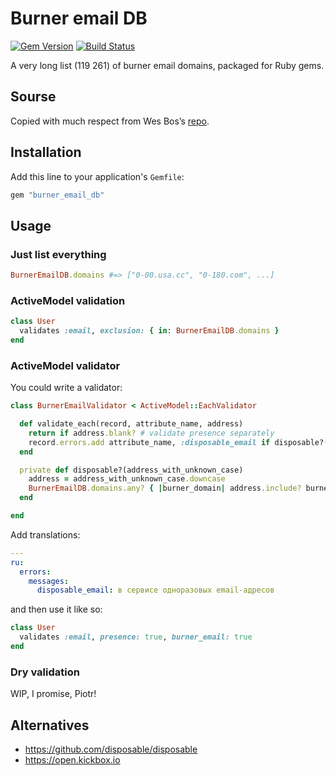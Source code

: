 # Burner email DB

[![Gem Version](https://badge.fury.io/rb/burner_email_db.svg)](https://badge.fury.io/rb/burner_email_db)
[![Build Status](https://travis-ci.org/sergeypedan/burner_email_db.svg?branch=master)](https://travis-ci.org/sergeypedan/burner_email_db)

A very long list (119 261) of burner email domains, packaged for Ruby gems.

## Sourse

Copied with much respect from Wes Bos’s [repo](https://github.com/wesbos/burner-email-providers).

## Installation

Add this line to your application's `Gemfile`:

```ruby
gem "burner_email_db"
```

## Usage

### Just list everything

```ruby
BurnerEmailDB.domains #=> ["0-00.usa.cc", "0-180.com", ...]
```

### ActiveModel validation

```ruby
class User
  validates :email, exclusion: { in: BurnerEmailDB.domains }
end
```

### ActiveModel validator

You could write a validator:

```ruby
class BurnerEmailValidator < ActiveModel::EachValidator

  def validate_each(record, attribute_name, address)
    return if address.blank? # validate presence separately
    record.errors.add attribute_name, :disposable_email if disposable?(address)
  end

  private def disposable?(address_with_unknown_case)
    address = address_with_unknown_case.downcase
    BurnerEmailDB.domains.any? { |burner_domain| address.include? burner_domain }
  end

end
```

Add translations:

```yaml
---
ru:
  errors:
    messages:
      disposable_email: в сервисе одноразовых email-адресов
```

and then use it like so:

```ruby
class User
  validates :email, presence: true, burner_email: true
end
```

### Dry validation

WIP, I promise, Piotr!

## Alternatives

- https://github.com/disposable/disposable
- https://open.kickbox.io
